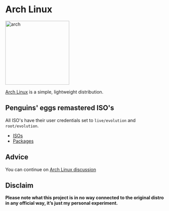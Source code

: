 # Arch Linux
<img src="https://penguins-eggs.net/img/arch.svg" alt="arch" width="200"/>

[Arch Linux](https://archlinux.org/) is a simple, lightweight distribution.

## Penguins' eggs remastered ISO's
All ISO's have their user credentials set to ```live/evolution``` and ```root/evolution```.

* [ISOs](https://drive.google.com/drive/folders/1Wc07Csh8kJvqENj3oL-VDBU3E6eA9CLU)
* [Packages](https://drive.google.com/drive/folders/1ipvKwFSucIVPz9U32sTM4g0ogGVxm-Rk)

## Advice

You can continue on [Arch Linux discussion](https://github.com/pieroproietti/penguins-blog/discussions/23)

## Disclaim
__Please note what this project is in no way connected to the original distro in any official way, it’s just my personal experiment.__
